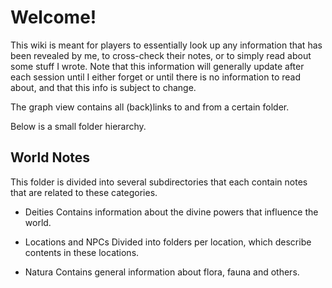 # Welcome!
This wiki is meant for players to essentially look up any information that has been revealed by me, to cross-check their notes, or to simply read about some stuff I wrote.
Note that this information will generally update after each session until I either forget or until there is no information to read about, and that this info is subject to change.

The graph view contains all (back)links to and from a certain folder.

Below is a small folder hierarchy.

## World Notes
This folder is divided into several subdirectories that each contain notes that are related to these categories.

- Deities
Contains information about the divine powers that influence the world.

- Locations and NPCs
Divided into folders per location, which describe contents in these locations.

- Natura
Contains general information about flora, fauna and others.
